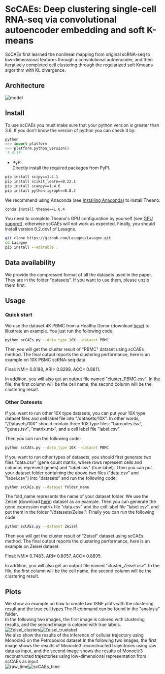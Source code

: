 # ScCAEs: Deep clustering single-cell RNA-seq via convolutional autoencoder embedding and soft K-means
ScCAEs first learned the nonlinear mapping from original scRNA-seq to low-dimensional features through a convolutional autoencoder, and then iteratively completed cell clustering through the regularized soft Kmeans algorithm with KL divergence. 

## Architecture
![model](https://github.com/gushenweiz/scCAEs/blob/master/Architecture/model.png)
## Install

To use scCAEs you must make sure that your python version is greater than 3.6. If you don’t know the version of python you can check it by:
```python
python
>>> import platform
>>> platform.python_version()
'3.6.13'
```

* PyPI  
Directly install the required packages from PyPI.

```bash
pip install scipy==1.4.1
pip install scikit_learn==0.22.1
pip install scanpy==1.4.6
pip install python-igraph==0.8.2
```
We recommend using Anaconda (see [Installing Anaconda](https://docs.anaconda.com/anaconda/install/)) to install Theano:
```bash
conda install theano==1.0.4
```
You need to complete Theano's GPU configuration by yourself (see [GPU supprot](https://lasagne.readthedocs.io/en/latest/user/installation.html#gpu-support)), otherwise scCAEs will not work as expected.
Finally, you should install version 0.2.dev1 of Lasagne.
```bash
git clone https://github.com/Lasagne/Lasagne.git
cd Lasagne
pip install --editable .
```

## Data availability
We provide the compressed format of all the datasets used in the paper. They are in the folder "datasets". If you want to use them, please unzip them first. 

## Usage
### Quick start
We use the dataset 4K PBMC from a Healthy Donor (download [here](https://support.10xgenomics.com/single-cell-gene-expression/datasets/2.1.0/pbmc4k)) to illustrate an example. You just run the following code:

```bash
python scCAEs.py --data_type 10X --dataset PBMC
```

Then you will get the cluster result of "PBMC" dataset using scCAEs method. The final output reports the clustering performance, here is an example on 10X PBMC scRNA-seq data:

Final: NMI= 0.8188, ARI= 0.8299, ACC= 0.8811.

In addition, you will also get an output file named "cluster_PBMC.csv". In the file, the first column will be the cell name, the second column will be the clustering result. 

### Other Datesets

If you want to run other 10X type datasets, you can put your 10X type dataset files and cell label file into "/datasets/10X". In other words, "/Datasets/10X" should contain three 10X type files: "barcodes.tsv", "genes.tsv", "matrix.mtx", and a cell label file "label.csv".

Then you can run the following code:

```bash
python scCAEs.py --data_type 10X --dataset PBMC
```

If you want to run other types of datasets, you should first generate two files "data.csv" (gene count matrix, where rows represent cells and columns represent genes) and "label.csv" (true label). Then you can put your dataset folder containing the above two files ("data.csv" and "label.csv") into "datasets" and run the following code: 

```bash
python scCAEs.py --dataset folder_name
```

The fold_name represents the name of your dataset folder. We use the Zeisel (download [here](https://www.ncbi.nlm.nih.gov/geo/query/acc.cgi?acc=GSE60361)) dataset as an example. Then you can generate the gene expression matrix file "data.csv" and the cell label file "label.csv", and put them in the folder "/datasets/Zeisel". Finally you can run the following code:

```bash
python scCAEs.py --dataset Zeisel
```
Then you will get the cluster result of "Zeisel" dataset using scCAEs method. The final output reports the clustering performance, here is an example on Zeisel dataset:

Final: NMI= 0.7483, ARI= 0.8057, ACC= 0.8895.

In addition, you will also get an output file named "cluster_Zeisel.csv". In the file, the first column will be the cell name, the second column will be the clustering result. 

## Plots
We show an example on how to create two tSNE plots with the clustering result and the true cell types.The R command can be found in the "analysis" folder.<br> 
In the following two images, the first image is colored with clustering results, and the second image is colored with true labels.<br>
![Zeisel_clusters](https://github.com/gushenweiz/scCAEs/blob/master/analysis/Zeisel_clusters.png)![Zeisel_truelabel](https://github.com/gushenweiz/scCAEs/blob/master/analysis/Zeisel_truelabel.png)<br>
We also show the results of the inference of cellular trajectory using Monocle3 on the Petropoulos dataset.In the following two images, the first image shows the results of Monocle3 reconstructed trajectories using raw data as input, and the second image shows the results of Monocle3 reconstructed trajectories using low-dimensional representation from scCAEs as input<br>
![raw_time](https://github.com/gushenweiz/scCAEs/blob/master/analysis/raw_time.tiff)![scCAEs_time](https://github.com/gushenweiz/scCAEs/blob/master/analysis/scCAEs_time.tiff)<br>


